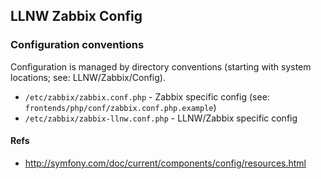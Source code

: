 ## LLNW Zabbix Config

### Configuration conventions

Configuration is managed by directory conventions (starting with system locations; see: LLNW/Zabbix/Config).

*  `/etc/zabbix/zabbix.conf.php` - Zabbix specific config (see: `frontends/php/conf/zabbix.conf.php.example`)
*  `/etc/zabbix/zabbix-llnw.conf.php` - LLNW/Zabbix specific config

#### Refs

*  http://symfony.com/doc/current/components/config/resources.html
